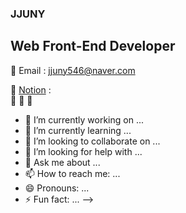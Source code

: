 ### JJUNY
## Web Front-End Developer


💬 Email : jjuny546@naver.com

💬 [Notion](https://www.notion.so/JJUNY-7b6d60cb92474cf68c5880f78b04b494) :  
💬
💬
💬

- 🔭 I’m currently working on ...
- 🌱 I’m currently learning ...
- 👯 I’m looking to collaborate on ...
- 🤔 I’m looking for help with ...
- 💬 Ask me about ...
- 📫 How to reach me: ...
- 😄 Pronouns: ...
- ⚡ Fun fact: ...
-->
